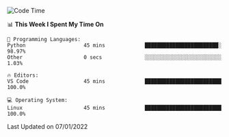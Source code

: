 <!--START_SECTION:waka-->
![Code Time](http://img.shields.io/badge/Code%20Time-829%20hrs%2053%20mins-blue)

📊 **This Week I Spent My Time On** 

```text
💬 Programming Languages: 
Python                   45 mins             ████████████████████████░   98.97% 
Other                    0 secs              ░░░░░░░░░░░░░░░░░░░░░░░░░   1.03%

🔥 Editors: 
VS Code                  45 mins             █████████████████████████   100.0%

💻 Operating System: 
Linux                    45 mins             █████████████████████████   100.0%

```


 Last Updated on 07/01/2022
<!--END_SECTION:waka-->
